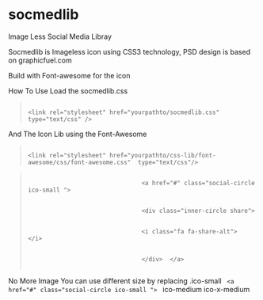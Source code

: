 socmedlib
=========

Image Less Social Media Libray

Socmedlib is Imageless icon using CSS3 technology, PSD design is based on graphicfuel.com

Build with Font-awesome for the icon

How To Use
Load the socmedlib.css

<blockquote>
<code>
&lt;link rel="stylesheet" href="yourpathto/socmedlib.css" type="text/css" /&gt;
</code>
</blockquote>
And The Icon Lib using the Font-Awesome
<blockquote>
<code>
&lt;link rel="stylesheet" href="yourpathto/css-lib/font-awesome/css/font-awesome.css"  type="text/css"/&gt;
</code>
</blockquote>

<blockquote>
							<code>
								&lt;a href="#" class="social-circle ico-small "&gt;
								<br />
								&lt;div class="inner-circle share"&gt;
								<br />
								&lt;i class="fa fa-share-alt"&gt;  &lt;/i&gt;
								<br />
								&lt;/div&gt;  &lt;/a&gt;
							</code>
</blockquote>

No More Image
 You can use different size by replacing .ico-small 
<code>
								&lt;a href="#" class="social-circle ico-small "&gt;
</code>
ico-medium
ico-x-medium


